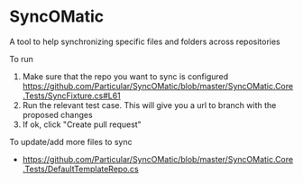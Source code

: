 SyncOMatic
==========

A tool to help synchronizing specific files and folders across repositories


To run 


1. Make sure that the repo you want to sync is configured https://github.com/Particular/SyncOMatic/blob/master/SyncOMatic.Core.Tests/SyncFixture.cs#L61
2. Run the relevant test case. This will give you a url to branch with the proposed changes
3. If ok, click "Create pull request"



To update/add more files to sync

* https://github.com/Particular/SyncOMatic/blob/master/SyncOMatic.Core.Tests/DefaultTemplateRepo.cs
